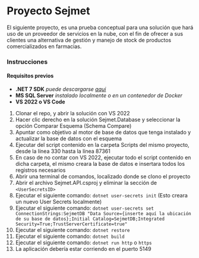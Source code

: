 # Proyecto Sejmet

El siguiente proyecto, es una prueba conceptual para una solución que hará uso de un proveedor de servicios en la nube, con el fin de ofrecer a sus clientes una alternativa de gestión y manejo de stock de productos comercializados en farmacias.

### Instrucciones

#### Requisitos previos
- **.NET 7 SDK** *puede descargarse [aqui](https://dotnet.microsoft.com/en-us/download/dotnet/7.0)*
- **MS SQL Server** *instalado localmente o en un contenedor de Docker*
- **VS 2022 o VS Code**

1. Clonar el repo, y abrir la solución con VS 2022
2.	Hacer clic derecho en la solución Sejmet.Database y seleccionar la opción Comparar Esquema (Schema Compare)
3.	Apuntar como objetivo al motor de base de datos que tenga instalado y actualizar la base de datos con el esquema
4.	Ejecutar del script contenido en la carpeta Scripts del mismo proyecto, desde la línea 330 hasta la línea 87361
5.	En caso de no contar con VS 2022, ejecutar todo el script contenido en dicha carpeta, el mismo creara la base de datos e insertara todos los registros necesarios
6.	Abrir una terminal de comandos, localizado donde se clono el proyecto
7.	Abrir el archivo Sejmet.API.csproj y eliminar la sección de `<UserSecretsID>`
8.	Ejecutar el siguiente comando: `dotnet user-secrets init` (Esto creara un nuevo User Secrets localmente)
9.	Ejecutar el siguiente comando: `dotnet user-secrets set ConnectionStrings:SejmetDB "Data Source={inserte aquí la ubicación de su base de datos};Initial Catalog=SejmetDB;Integrated Security=True;TrustServerCertificate=true"`
10.	Ejecutar el siguiente comando: `dotnet restore`
11.	Ejecutar el siguiente comando: `dotnet build`
12.	Ejecutar el siguiente comando: `dotnet run http` o `https`
13.	La aplicación debería estar corriendo en el puerto 5149